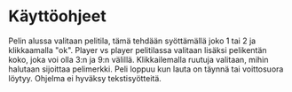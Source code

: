 # Käyttöohjeet

Pelin alussa valitaan pelitila, tämä tehdään syöttämällä joko 1 tai 2 ja klikkaamalla "ok". Player vs player pelitilassa valitaan lisäksi pelikentän koko, joka voi olla 3:n ja 9:n välillä. Klikkailemalla ruutuja valitaan, mihin halutaan sijoittaa pelimerkki. Peli loppuu kun lauta on täynnä tai voittosuora löytyy. Ohjelma ei hyväksy tekstisyötteitä.
